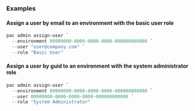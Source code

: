 ### Examples

#### Assign a user by email to an environment with the basic user role

```powershell
pac admin assign-user `
  --environment 00000000-0000-0000-0000-000000000000 `
  --user "user@company.com" `
  --role "Basic User"
```

#### Assign a user by guid to an environment with the system administrator role

```powershell
pac admin assign-user `
  --environment 00000000-0000-0000-0000-000000000000 `
  --user 00000000-0000-0000-0000-000000000000 `
  --role "System Administrator"
```
